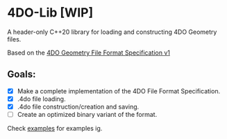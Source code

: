 # 4DO-Lib [WIP]
A header-only C++20 library for loading and constructing 4DO Geometry files.

Based on the [4DO Geometry File Format Specification v1](https://github.com/HoxelDraw/4DO-Specification/tree/spec-version-1)

## Goals:
- [x] Make a complete implementation of the 4DO File Format Specification.
- [x] .4do file loading.
- [x] .4do file construction/creation and saving.
- [ ] Create an optimized binary variant of the format.

Check [examples](./examples) for examples ig.
